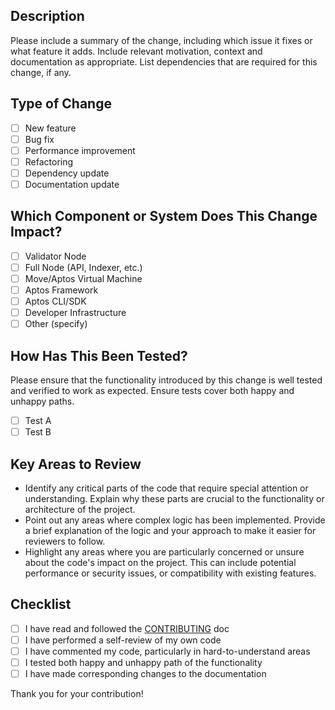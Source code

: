 ## Description
Please include a summary of the change, including which issue it fixes or what feature it adds. Include relevant motivation, context and documentation as appropriate. List dependencies that are required for this change, if any.

## Type of Change
- [ ] New feature
- [ ] Bug fix
- [ ] Performance improvement
- [ ] Refactoring
- [ ] Dependency update
- [ ] Documentation update

## Which Component or System Does This Change Impact?
- [ ] Validator Node
- [ ] Full Node (API, Indexer, etc.)
- [ ] Move/Aptos Virtual Machine
- [ ] Aptos Framework
- [ ] Aptos CLI/SDK
- [ ] Developer Infrastructure
- [ ] Other (specify)

## How Has This Been Tested?
Please ensure that the functionality introduced by this change is well tested and verified to work as expected. Ensure tests cover both happy and unhappy paths.

- [ ] Test A
- [ ] Test B

## Key Areas to Review
- Identify any critical parts of the code that require special attention or understanding. Explain why these parts are crucial to the functionality or architecture of the project.
- Point out any areas where complex logic has been implemented. Provide a brief explanation of the logic and your approach to make it easier for reviewers to follow.
- Highlight any areas where you are particularly concerned or unsure about the code's impact on the project. This can include potential performance or security issues, or compatibility with existing features.

## Checklist
- [ ] I have read and followed the [CONTRIBUTING](https://github.com/aptos-labs/aptos-core/blob/main/CONTRIBUTING.md) doc
- [ ] I have performed a self-review of my own code
- [ ] I have commented my code, particularly in hard-to-understand areas
- [ ] I tested both happy and unhappy path of the functionality
- [ ] I have made corresponding changes to the documentation

Thank you for your contribution!
